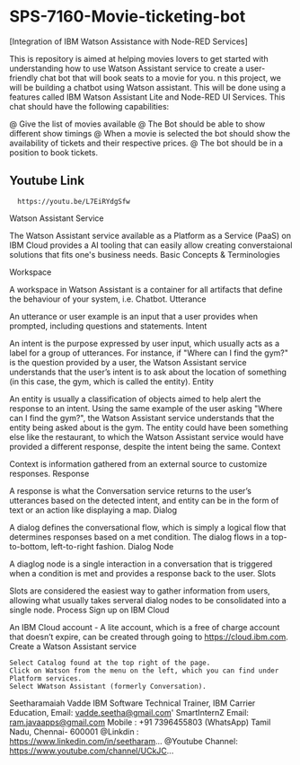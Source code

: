 # SPS-7160-Movie-ticketing-bot
[Integration of IBM Watson Assistance with Node-RED Services]

   This is repository is aimed at helping movies lovers to get started with understanding how to use Watson Assistant service to create a user-friendly chat bot that will book seats to a movie for you. n this project, we will be building a chatbot using Watson assistant. This will be done using a features called IBM Watson Assistant Lite and Node-RED UI Services. This chat should have the following capabilities:
   
   @ Give the list of movies available
   @ The Bot should be able to show different show timings
   @ When a movie is selected the bot should show the availability of tickets and their respective prices.
   @ The bot should be in a position to book tickets.

Youtube Link
---------------------------------

      https://youtu.be/L7EiRYdgSfw


 Watson Assistant Service
 
The Watson Assistant service available as a Platform as a Service (PaaS) on IBM Cloud provides a AI tooling that can easily allow creating converstaional solutions that fits one's business needs.
Basic Concepts & Terminologies

Workspace

A workspace in Watson Assistant is a container for all artifacts that define the behaviour of your system, i.e. Chatbot.
Utterance

An utterance or user example is an input that a user provides when prompted, including questions and statements.
Intent

An intent is the purpose expressed by user input, which usually acts as a label for a group of utterances. For instance, if "Where can I find the gym?" is the question provided by a user, the Watson Assistant service understands that the user’s intent is to ask about the location of something (in this case, the gym, which is called the entity).
Entity

An entity is usually a classification of objects aimed to help alert the response to an intent. Using the same example of the user asking "Where can I find the gym?", the Watson Assistant service understands that the entity being asked about is the gym. The entity could have been something else like the restaurant, to which the Watson Assistant service would have provided a different response, despite the intent being the same.
Context

Context is information gathered from an external source to customize responses.
Response

A response is what the Conversation service returns to the user’s utterances based on the detected intent, and entity can be in the form of text or an action like displaying a map.
Dialog

A dialog defines the conversational flow, which is simply a logical flow that determines responses based on a met condition. The dialog flows in a top-to-bottom, left-to-right fashion.
Dialog Node

A diaglog node is a single interaction in a conversation that is triggered when a condition is met and provides a response back to the user.
Slots

Slots are considered the easiest way to gather information from users, allowing what usually takes serveral dialog nodes to be consolidated into a single node.
Process
Sign up on IBM Cloud

An IBM Cloud account - A lite account, which is a free of charge account that doesn’t expire, can be created through going to https://cloud.ibm.com.
Create a Watson Assistant service

    Select Catalog found at the top right of the page.
    Click on Watson from the menu on the left, which you can find under Platform services.
    Select WWatson Assistant (formerly Conversation).

Seetharamaiah Vadde
IBM Software Technical Trainer,
IBM Carrier Education,
Email: vadde.seetha@gmail.com'
SmartInternZ Email: ram.javaapps@gmail.com
Mobile : +91 7396455803 (WhatsApp)
Tamil Nadu, Chennai- 600001
@Linkdin : https://www.linkedin.com/in/seetharam...
@Youtube Channel: https://www.youtube.com/channel/UCkJC...
